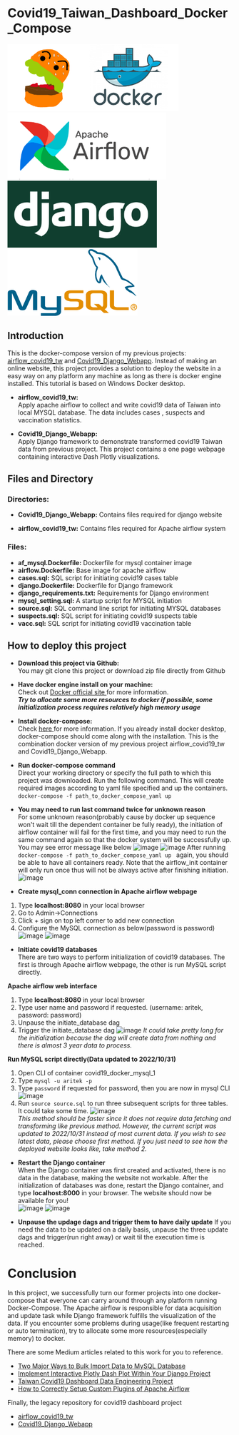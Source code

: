 # Covid19_Taiwan_Dashboard_Docker_Compose
<img src="images/burger.png" height="150"><img src="images/docker.png" height="150"><img src="images/airflow.png" height="150"><img src="images/django.png" height="150"><img src="images/mysql.png" height="150">
## Introduction
This is the docker-compose version of my previous projects: <a href='https://github.com/BurgerWu/airflow_covid19_tw'>airflow_covid19_tw</a> and <a href='https://github.com/BurgerWu/Covid19_Django_Webapp'>Covid19_Django_Webapp</a>.
Instead of making an online website, this project provides a solution to deploy the website in a easy way on any platform any machine as long as there is docker engine installed. This tutorial is based on Windows Docker desktop.

- **airflow_covid19_tw:**<br>
Apply apache airflow to collect and write covid19 data of Taiwan into local MYSQL database. The data includes cases , suspects and vaccination statistics.

- **Covid19_Django_Webapp:**<br>
Apply Django framework to demonstrate transformed covid19 Taiwan data from previous project. This project contains a one page webpage containing interactive Dash Plotly visualizations.

## Files and Directory
### Directories:
- **Covid19_Django_Webapp:** Contains files required for django website

- **airflow_covid19_tw:** Contains files required for Apache airflow system

### Files:
- **af_mysql.Dockerfile:** Dockerfile for mysql container image
- **airflow.Dockerfile:** Base image for apache airflow
- **cases.sql:** SQL script for initiating covid19 cases table
- **django.Dockerfile:** Dockerfile for Django framework
- **django_requirements.txt:** Requirements for Django environment
- **mysql_setting.sql:** A startup script for MYSQL initiation
- **source.sql:** SQL command line script for initiating MYSQL databases
- **suspects.sql:** SQL script for initiating covid19 suspects table
- **vacc.sql:** SQL script for initiating covid19 vaccination table

## How to deploy this project
- **Download this project via Github:**<br>
You may git clone this project or download zip file directly from Github

- **Have docker engine install on your machine:**<br>
Check out <a href='https://www.docker.com/products/docker-desktop/'>Docker official site </a> for more information.<br>
***Try to allocate some more resources to docker if possible, some initialization process requires relatively high memory usage***


- **Install docker-compose:**<br>
Check <a href='https://docs.docker.com/compose/install/'>here </a>for more information. If you already install docker desktop, docker-compose should come along with the installation.
This is the combination docker version of my previous project airflow_covid19_tw and Covid19_Django_Webapp.

- **Run docker-compose command**<br>
Direct your working directory or specify the full path to which this project was downloaded. Run the following command. This will create required images according to yaml file specified and up the containers.<br>
```docker-compose -f path_to_docker_compose_yaml up ```<br>

- **You may need to run last command twice for unknown reason**<br>
For some unknown reason(probably cause by docker up sequence won't wait till the dependent container be fully ready), the initiation of airflow container will fail for the first time, and you may need to run the same command again so that the docker system will be successfully up. You may see error message like below
![image](https://user-images.githubusercontent.com/64818741/212533820-6b53e84e-90de-4581-b323-3c9d695d2a8d.png)
![image](https://user-images.githubusercontent.com/64818741/212533870-f8ca31c4-55fd-427e-9c57-57c701a3c138.png)
After running ```docker-compose -f path_to_docker_compose_yaml up ```  again, you should be able to have all containers ready. Note that the airflow_init container will only run once thus will not be always active after finishing initiation.
![image](https://user-images.githubusercontent.com/64818741/212533958-7b5b4bcf-221d-4d90-9617-3d6509334a15.png)

- **Create mysql_conn connection in Apache airflow webpage**
1. Type **localhost:8080** in your local browser
2. Go to Admin->Connections
3. Click + sign on top left corner to add new connection
4. Configure the MySQL connection as below(password is password)
![image](https://user-images.githubusercontent.com/64818741/212553240-758fe1bf-e0ff-4c6a-99f4-cbd6610e950e.png)
![image](https://user-images.githubusercontent.com/64818741/212553206-a4489a70-d24a-4305-b506-afe511bcd481.png)


- **Initiate covid19 databases**<br>
There are two ways to perform initialization of covid19 databases. The first is through Apache airflow webpage, the other is run MySQL script directly.<br>

**Apache airflow web interface**
1. Type **localhost:8080** in your local browser
2. Type user name and password if requested. (username: aritek, password: password)
3. Unpause the initiate_database dag
4. Trigger the initiate_database dag
![image](https://user-images.githubusercontent.com/64818741/212548802-abab6dd3-d8bd-4c7a-abf7-845271260283.png)
*It could take pretty long for the initialization because the dag will create data from nothing and there is almost 3 year data to process.*

**Run MySQL script directly(Data updated to 2022/10/31)**
1. Open CLI of container covid19_docker_mysql_1
2. Type ```mysql -u aritek -p```
3. Type ```password``` if requested for password, then you are now in mysql CLI
![image](https://user-images.githubusercontent.com/64818741/212549083-462b9046-a5f5-4bfa-b93c-b836493beaef.png)
4. Run ```source source.sql``` to run three subsequent scripts for three tables. It could take some time.
![image](https://user-images.githubusercontent.com/64818741/212552389-2eb658b9-3a22-4494-aaa4-4028cc36a154.png)<br>
*This method should be faster since it does not require data fetching and transforming like previous method. However, the current script was updated to 2022/10/31 instead of most current data. If you wish to see latest data, please choose first method. If you just need to see how the deployed website looks like, take method 2.*

- **Restart the Django container**<br>
When the Django container was first created and activated, there is no data in the database, making the website not workable. After the initialization of databases was done, restart the Django container, and type **localhost:8000** in your browser. The website should now be available for you!<br>
![image](https://user-images.githubusercontent.com/64818741/212552754-f2b308c5-490e-4496-b2fd-67b4bd61ee5f.png)
![image](https://user-images.githubusercontent.com/64818741/212552822-1da4af2f-461b-4fb0-b493-a8c946514af9.png)

- **Unpause the updage dags and trigger them to have daily update**
If you need the data to be updated on a daily basis, unpause the three update dags and trigger(run right away) or wait til the execution time is reached.

# Conclusion
In this project, we successfully turn our former projects into one docker-compose that everyone can carry around through any platform running Docker-Compose. The Apache airflow is responsible for data acquisition and update task while Django framework fulfills the visualization of the data. If you encounter some problems during usage(like frequent restarting or auto termination), try to allocate some more resources(especially memory) to docker.

There are some Medium articles related to this work for you to reference.
- <a href='https://blog.devops.dev/two-major-ways-to-bulk-import-data-to-mysql-database-4621d482f8f7'>Two Major Ways to Bulk Import Data to MySQL Database</a>
- <a href='https://blog.devgenius.io/implement-interactive-plotly-dash-plot-within-your-django-project-66f3f4fbef94'>Implement Interactive Plotly Dash Plot Within Your Django Project</a>
- <a href='https://burgercewu.medium.com/taiwan-covid19-dashboard-data-engineering-project-b557f22341de'>Taiwan Covid19 Dashboard Data Engineering Project</a>
- <a href='https://python.plainenglish.io/apache-airflow-how-to-correctly-setup-custom-plugins-2f80fe5e3dbe'>How to Correctly Setup Custom Plugins of Apache Airflow</a>

Finally, the legacy repository for covid19 dashboard project
- <a href='https://github.com/BurgerWu/airflow_covid19_tw'>airflow_covid19_tw</a>
- <a href='https://github.com/BurgerWu/Covid19_Django_Webapp'>Covid19_Django_Webapp</a>
